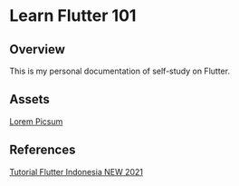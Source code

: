 # Learn Flutter 101

## Overview

This is my personal documentation of self-study on Flutter.

## Assets
[Lorem Picsum](https://picsum.photos/)

## References
[Tutorial Flutter Indonesia NEW 2021](https://www.youtube.com/playlist?list=PL7jdfftn7HKsfTtv8FOaTbLIf7feiQTRu)
